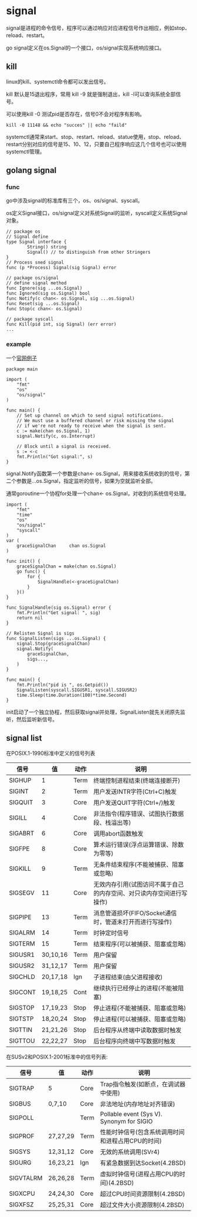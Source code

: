 # signal

signal是进程的命令信号，程序可以通过响应对应进程信号作出相应，例如stop、reload、restart。

go signal定义在os.Signal的一个接口，os/signal实现系统响应接口。


## kill

linux的kill、systemctl命令都可以发出信号。

kill 默认是15退出程序，常用 kill -9 就是强制退出，kill -l可以查询系统全部信号。

可以使用kill -0 测试pid是否存在，信号0不会对程序有影响。

`kill -0 11148 && echo "succes" || echo "faild"`

systemctl通常来start、stop、restart、reload、statue使用，stop、reload、restart分别对应的信号是15、10、12，只要自己程序响应这几个信号也可以使用systemctl管理。

## golang signal

### func

go中涉及signal的标准库有三个，os、os/signal、syscall。

os定义Signal接口，os/signal定义对系统Signal的监听，syscall定义系统Signal对象。

```golang
// package os
// Signal define
type Signal interface {
        String() string
        Signal() // to distinguish from other Stringers
}
// Process sned signal
func (p *Process) Signal(sig Signal) error

// package os/signal
// define signal method
func Ignore(sig ...os.Signal)
func Ignored(sig os.Signal) bool
func Notify(c chan<- os.Signal, sig ...os.Signal)
func Reset(sig ...os.Signal)
func Stop(c chan<- os.Signal)

// package syscall
func Kill(pid int, sig Signal) (err error)
...
```
### example

一个[官网例子][1]

```golang
package main

import (
	"fmt"
	"os"
	"os/signal"
)

func main() {
	// Set up channel on which to send signal notifications.
	// We must use a buffered channel or risk missing the signal
	// if we're not ready to receive when the signal is sent.
	c := make(chan os.Signal, 1)
	signal.Notify(c, os.Interrupt)

	// Block until a signal is received.
	s := <-c
	fmt.Println("Got signal:", s)
}
```
signal.Notify函数第一个参数是chan<- os.Signal，用来接收系统收到的信号，第二个参数是...os.Signal，指定监听的信号，如果为空就监听全部。

通常goroutine一个协程for处理一个chan<- os.Signal，对收到的系统信号处理。

```golang
import (
	"fmt"
	"time"
	"os"
	"os/signal"
	"syscall"
)
var (
	graceSignalChan		chan os.Signal
)

func init() {
	graceSignalChan = make(chan os.Signal)
	go func() {
		for {
			SignalHandle(<-graceSignalChan)
		}
	}()
}

func SignalHandle(sig os.Signal) error {
	fmt.Println("Get signal: ", sig)
	return nil
}

// Relisten Signal is sigs
func SignalListen(sigs ...os.Signal) {
	signal.Stop(graceSignalChan)
	signal.Notify(
		graceSignalChan,		
		sigs...,
	)
}

func main() {
	fmt.Println("pid is ", os.Getpid())
	SignalListen(syscall.SIGUSR1, syscall.SIGUSR2)
	time.Sleep(time.Duration(100)*time.Second)
}
```

init启动了一个独立协程，然后获取signal并处理，SignalListen就先关闭原先监听，然后监听新信号。

## signal list

在POSIX.1-1990标准中定义的信号列表

|  信号  |  值  |  动作  |  说明 | 
| ------------ | ------------ | ------------ | ------------ | 
|  SIGHUP  |  1  |  Term  |  终端控制进程结束(终端连接断开) | 
|  SIGINT  |  2  |  Term  |  用户发送INTR字符(Ctrl+C)触发 | 
|  SIGQUIT  |  3  |  Core  |  用户发送QUIT字符(Ctrl+/)触发 | 
|  SIGILL  |  4  |  Core  |  非法指令(程序错误、试图执行数据段、栈溢出等) | 
|  SIGABRT  |  6  |  Core  |  调用abort函数触发 | 
|  SIGFPE  |  8  |  Core  |  算术运行错误(浮点运算错误、除数为零等) | 
|  SIGKILL  |  9  |  Term  |  无条件结束程序(不能被捕获、阻塞或忽略) | 
|  SIGSEGV  |  11  |  Core  |  无效内存引用(试图访问不属于自己的内存空间、对只读内存空间进行写操作) | 
|  SIGPIPE  |  13  |  Term  |  消息管道损坏(FIFO/Socket通信时，管道未打开而进行写操作) | 
|  SIGALRM  |  14  |  Term  |  时钟定时信号 | 
|  SIGTERM  |  15  |  Term  |  结束程序(可以被捕获、阻塞或忽略) | 
|  SIGUSR1  |  30,10,16  |  Term  |  用户保留 | 
|  SIGUSR2  |  31,12,17  |  Term  |  用户保留 | 
|  SIGCHLD  |  20,17,18  |  Ign  |  子进程结束(由父进程接收) | 
|  SIGCONT  |  19,18,25  |  Cont  |  继续执行已经停止的进程(不能被阻塞) | 
|  SIGSTOP  |  17,19,23  |  Stop  |  停止进程(不能被捕获、阻塞或忽略) | 
|  SIGTSTP  |  18,20,24  |  Stop  |  停止进程(可以被捕获、阻塞或忽略) | 
|  SIGTTIN  |  21,21,26  |  Stop  |  后台程序从终端中读取数据时触发 | 
|  SIGTTOU  |  22,22,27  |  Stop  |  后台程序向终端中写数据时触发 |

在SUSv2和POSIX.1-2001标准中的信号列表:

| 信号  |  值  |  动作  |  说明 |
| ------------ | ------------ | ------------ | ------------ |
|  SIGTRAP  |  5  |  Core  |  Trap指令触发(如断点，在调试器中使用)|
|  SIGBUS  |  0,7,10  |  Core  |  非法地址(内存地址对齐错误) |
|  SIGPOLL  |    |  Term  |  Pollable event (Sys V). Synonym for SIGIO | 
|  SIGPROF  |  27,27,29  |  Term  |  性能时钟信号(包含系统调用时间和进程占用CPU的时间) | 
|  SIGSYS  |  12,31,12  |  Core  |  无效的系统调用(SVr4) | 
|  SIGURG  |  16,23,21  |  Ign  |  有紧急数据到达Socket(4.2BSD) | 
|  SIGVTALRM  |  26,26,28  |  Term  |  虚拟时钟信号(进程占用CPU的时间)(4.2BSD) | 
|  SIGXCPU  |  24,24,30  |  Core  |  超过CPU时间资源限制(4.2BSD) | 
|  SIGXFSZ  |  25,25,31  |  Core  |  超过文件大小资源限制(4.2BSD) |


[1]: https://golang.org/pkg/os/signal/#example_Notify
